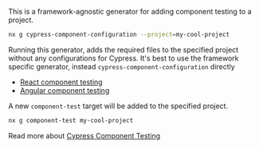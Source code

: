This is a framework-agnostic generator for adding component testing to a project.

```bash
nx g cypress-component-configuration --project=my-cool-project
```

Running this generator, adds the required files to the specified project without any configurations for Cypress. It's best to use the framework specific generator, instead `cypress-component-configuration` directly

- [React component testing](/nx-api/react/generators/cypress-component-configuration)
- [Angular component testing](/nx-api/angular/generators/cypress-component-configuration)

A new `component-test` target will be added to the specified project.

```bash
nx g component-test my-cool-project
```

Read more about [Cypress Component Testing](/recipes/cypress/cypress-component-testing)

